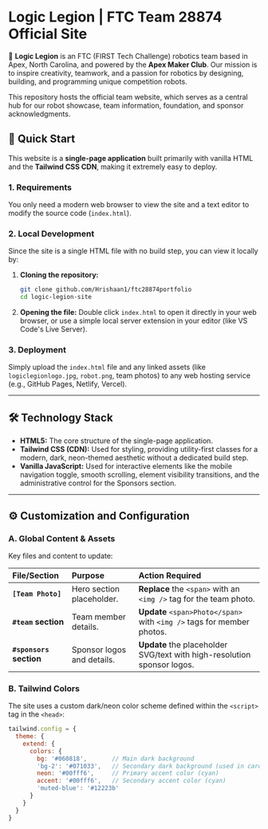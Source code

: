 # Logic Legion | FTC Team 28874 Official Site

🤖 **Logic Legion** is an FTC (FIRST Tech Challenge) robotics team based in Apex, North Carolina, and powered by the **Apex Maker Club**. Our mission is to inspire creativity, teamwork, and a passion for robotics by designing, building, and programming unique competition robots.

This repository hosts the official team website, which serves as a central hub for our robot showcase, team information, foundation, and sponsor acknowledgments.

## 🚀 Quick Start

This website is a **single-page application** built primarily with vanilla HTML and the **Tailwind CSS CDN**, making it extremely easy to deploy.

### 1. Requirements

You only need a modern web browser to view the site and a text editor to modify the source code (`index.html`).

### 2. Local Development

Since the site is a single HTML file with no build step, you can view it locally by:

1.  **Cloning the repository:**
    ```bash
    git clone github.com/Hrishaan1/ftc28874portfolio
    cd logic-legion-site
    ```
2.  **Opening the file:** Double click `index.html` to open it directly in your web browser, or use a simple local server extension in your editor (like VS Code's Live Server).

### 3. Deployment

Simply upload the `index.html` file and any linked assets (like `logiclegionlogo.jpg`, `robot.png`, team photos) to any web hosting service (e.g., GitHub Pages, Netlify, Vercel).

---

## 🛠️ Technology Stack

* **HTML5:** The core structure of the single-page application.
* **Tailwind CSS (CDN):** Used for styling, providing utility-first classes for a modern, dark, neon-themed aesthetic without a dedicated build step.
* **Vanilla JavaScript:** Used for interactive elements like the mobile navigation toggle, smooth scrolling, element visibility transitions, and the administrative control for the Sponsors section.

---

## ⚙️ Customization and Configuration

### A. Global Content & Assets

Key files and content to update:

| File/Section | Purpose | Action Required |
| :--- | :--- | :--- |
| **`[Team Photo]`** | Hero section placeholder. | **Replace** the `<span>` with an `<img />` tag for the team photo. |
| **`#team` section** | Team member details. | **Update** `<span>Photo</span>` with `<img />` tags for member photos. |
| **`#sponsors` section** | Sponsor logos and details. | **Update** the placeholder SVG/text with high-resolution sponsor logos. |

### B. Tailwind Colors

The site uses a custom dark/neon color scheme defined within the `<script>` tag in the `<head>`:

```javascript
tailwind.config = {
  theme: {
    extend: {
      colors: {
        bg: '#060818',       // Main dark background
        'bg-2': '#071033',   // Secondary dark background (used in cards/sections)
        neon: '#00fff6',     // Primary accent color (cyan)
        accent: '#00fff6',   // Secondary accent color (cyan)
        'muted-blue': '#12223b'
      }
    }
  }
}